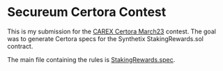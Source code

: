 # Secureum Certora Contest

This is my submission for the [CAREX Certora March23](https://discord.com/channels/814328279468474419/1080347757904150579) contest. The goal was to generate Certora specs for the Synthetix StakingRewards.sol contract.

The main file containing the rules is [StakingRewards.spec](https://github.com/romeroadrian/secureum-certora-contest/blob/master/spec/StakingRewards.spec).
